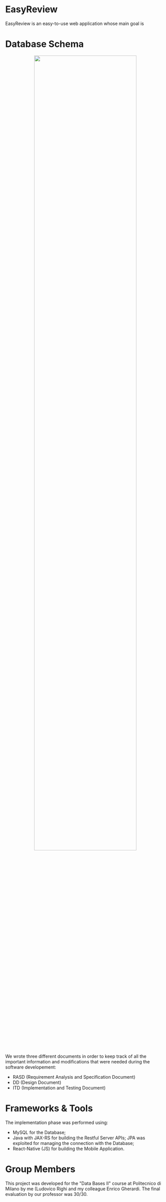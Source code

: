 # EasyReview
EasyReview is an easy-to-use web application whose main goal is 

# Database Schema

<p align="center">
  <img width="80%" src="https://user-images.githubusercontent.com/52406034/139223245-c828592a-cab1-4c43-a015-73e29b97d38d.png">
</p>


We wrote three different documents in order to keep track of all the important information and modifications that were needed during the software developement:
 - RASD (Requirement Analysis and Specification Document)
 - DD (Design Document)
 - ITD (Implementation and Testing Document)


# Frameworks & Tools 
The implementation phase was performed using:
 - MySQL for the Database;
 - Java with JAX-RS for building the Restful Server APIs; JPA was exploited for managing the connection with the Database;
 - React-Native (JS) for building the Mobile Application.


# Group Members
This project was developed for the "Data Bases II" course at Politecnico di Milano by me (Ludovico Righi and my colleague Enrico Gherardi.
The final evaluation by our professor was 30/30.
